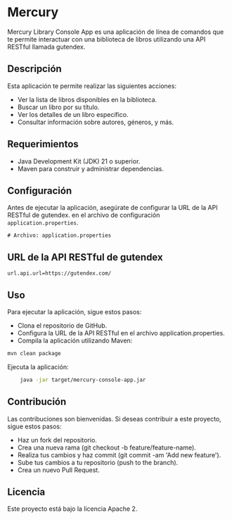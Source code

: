 # Mercury

Mercury Library Console App es una aplicación de línea de comandos que te permite interactuar con una biblioteca de libros utilizando una API RESTful llamada gutendex.

## Descripción

Esta aplicación te permite realizar las siguientes acciones:

- Ver la lista de libros disponibles en la biblioteca.
- Buscar un libro por su título.
- Ver los detalles de un libro específico.
- Consultar información sobre autores, géneros, y más.

## Requerimientos

- Java Development Kit (JDK) 21 o superior.
- Maven para construir y administrar dependencias.

## Configuración

Antes de ejecutar la aplicación, asegúrate de configurar la URL de la API RESTful de gutendex. en el archivo de configuración `application.properties`.

```properties
# Archivo: application.properties
```

## URL de la API RESTful de gutendex
```
url.api.url=https://gutendex.com/
```

## Uso

Para ejecutar la aplicación, sigue estos pasos:

  - Clona el repositorio de GitHub.
  - Configura la URL de la API RESTful en el archivo application.properties.
  - Compila la aplicación utilizando Maven:

```bash
mvn clean package
```
Ejecuta la aplicación:

```bash
    java -jar target/mercury-console-app.jar
```
## Contribución

Las contribuciones son bienvenidas. Si deseas contribuir a este proyecto, sigue estos pasos:

- Haz un fork del repositorio.
- Crea una nueva rama (git checkout -b feature/feature-name).
- Realiza tus cambios y haz commit (git commit -am 'Add new feature').
- Sube tus cambios a tu repositorio (push to the branch).
-  Crea un nuevo Pull Request.

## Licencia

Este proyecto está bajo la licencia Apache 2.
